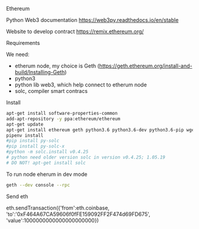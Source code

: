 Ethereum

Python Web3 documentation
https://web3py.readthedocs.io/en/stable

Website to develop contract
https://remix.ethereum.org/

Requirements

We need:
 - etherum node, my choice is Geth 
(https://geth.ethereum.org/install-and-build/Installing-Geth)
 - python3
 - python lib web3, which help connect to etherum node
 - solc, compiler smart contracs 

Install
```bash
apt-get install software-properties-common
add-apt-repository -y ppa:ethereum/ethereum
apt-get update
apt-get install ethereum geth python3.6 python3.6-dev python3.6-pip wget
pipenv install
#pip install py-solc
#pip install py-solc-x
#python -m solc.install v0.4.25
# python need older version solc in version v0.4.25; 1.05.19
# DO NOT! apt-get install solc 
```

To run node eherum in dev mode
```bash
geth --dev console --rpc
```

Send eth

eth.sendTransaction({'from':eth.coinbase, 'to':'0xF464A67CA59606f0fFE159092FF2F474d69FD675', 'value':1000000000000000000000})


